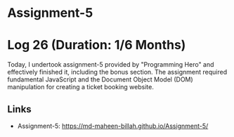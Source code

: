 # Assignment-5
# Log 26 (Duration: 1/6 Months)
Today, I undertook assignment-5 provided by "Programming Hero" and effectively finished it, including the bonus section. The assignment required fundamental JavaScript and the Document Object Model (DOM) manipulation for creating a ticket booking website.
 

## Links

 - Assignment-5: https://md-maheen-billah.github.io/Assignment-5/
